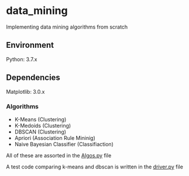 # data_mining
Implementing data mining algorithms from scratch

## Environment
Python: 3.7.x

## Dependencies
Matplotlib: 3.0.x

### Algorithms
* K-Means (Clustering)
* K-Medoids (Clustering)
* DBSCAN (Clustering)
* Apriori (Association Rule Mininig)
* Naive Bayesian Classifier (Classifiaction)

All of these are assorted in the [Algos.py]() file

A test code comparing k-means and dbscan is written in the [driver.py]() file
